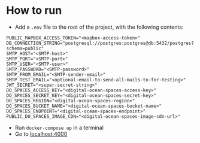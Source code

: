 # How to run
- Add a `.env` file to the root of the project, with the following contents:
```
PUBLIC_MAPBOX_ACCESS_TOKEN="<mapbox-access-token>"
DB_CONNECTION_STRING="postgresql://postgres:postgres@db:5432/postgres?schema=public"
SMTP_HOST="<SMTP-host>"
SMTP_PORT="<SMTP-port>"
SMTP_USER="<SMTP-user>"
SMTP_PASSWORD="<SMTP-password>"
SMTP_FROM_EMAIL="<SMTP-sender-email>"
SMTP_TEST_EMAIL="<optional-email-to-send-all-mails-to-for-testing>"
JWT_SECRET="<super-secret-string>"
DO_SPACES_ACCESS_KEY="<digital-ocean-spaces-access-key>"
DO_SPACES_SECRET_KEY="<digital-ocean-spaces-secret-key>"
DO_SPACES_REGION="<digital-ocean-spaces-region>"
DO_SPACES_BUCKET_NAME="<digital-ocean-spaces-bucket-name>"
DO_SPACES_ENDPOINT="<digital-ocean-spaces-endpoint>"
PUBLIC_DO_SPACES_IMAGE_CDN="<digital-ocean-spaces-image-cdn-url>"
```
- Run `docker-compose up` in a terminal
- Go to [localhost:4000](http://localhost:4000/)
